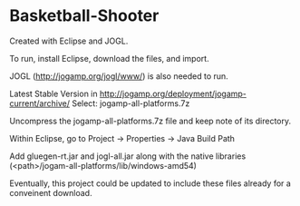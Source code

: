 # Basketball-Shooter

Created with Eclipse and JOGL.

To run, install Eclipse, download the files, and import.

JOGL (http://jogamp.org/jogl/www/) is also needed to run.

Latest Stable Version in http://jogamp.org/deployment/jogamp-current/archive/
Select: jogamp-all-platforms.7z

Uncompress the jogamp-all-platforms.7z file and keep note of its directory.

Within Eclipse, go to Project -> Properties -> Java Build Path

Add gluegen-rt.jar and jogl-all.jar along with the native libraries (\<path\>/jogam-all-platforms/lib/windows-amd54)

Eventually, this project could be updated to include these files already for a conveinent download.
